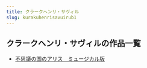 ```yaml
---
title: クラークヘンリ・サヴィル
slug: kurakuhenrisavuirub1
---
```


## クラークヘンリ・サヴィルの作品一覧

- [不思議の国のアリス　ミュージカル版](busiyinoguonoar-c9b)
